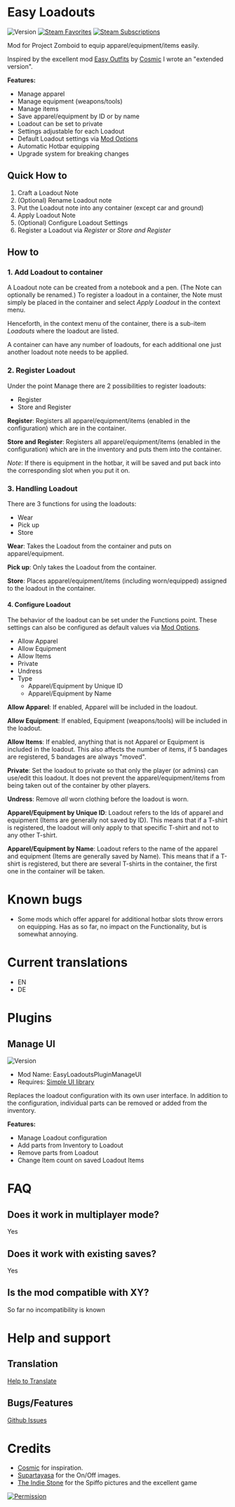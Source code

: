 # Easy Loadouts

![Version](https://img.shields.io/badge/Version-0.6.0-orange?style=plastic)
[![Steam Favorites](https://img.shields.io/steam/favorites/2982771622?logo=steam&style=plastic)](https://steamcommunity.com/sharedfiles/filedetails/?id=2982771622)
[![Steam Subscriptions](https://img.shields.io/steam/subscriptions/2982771622?logo=steam&style=plastic)](https://steamcommunity.com/sharedfiles/filedetails/?id=2982771622)

Mod for Project Zomboid to equip apparel/equipment/items easily.

Inspired by the excellent mod [Easy Outfits](https://steamcommunity.com/sharedfiles/filedetails/?id=2927625589)
by [Cosmic](https://steamcommunity.com/profiles/76561198041121447) I wrote an "extended version".

**Features:**

- Manage apparel
- Manage equipment (weapons/tools)
- Manage items
- Save apparel/equipment by ID or by name
- Loadout can be set to private
- Settings adjustable for each Loadout
- Default Loadout settings via [Mod Options](https://steamcommunity.com/sharedfiles/filedetails/?id=2169435993)
- Automatic Hotbar equipping
- Upgrade system for breaking changes

## Quick How to

1. Craft a Loadout Note
2. (Optional) Rename Loadout note
3. Put the Loadout note into any container (except car and ground)
4. Apply Loadout Note
5. (Optional) Configure Loadout Settings
6. Register a Loadout via *Register* or *Store and Register*

## How to

### 1. Add Loadout to container

A Loadout note can be created from a notebook and a pen.
(The Note can optionally be renamed.)
To register a loadout in a container, the Note must simply be placed in the container
and select *Apply Loadout* in the context menu.

Henceforth, in the context menu of the container, there is a sub-item *Loadouts* where the loadout are listed.

A container can have any number of loadouts, for each additional one just another loadout note needs to be applied.

### 2. Register Loadout

Under the point Manage there are 2 possibilities to register loadouts:

- Register
- Store and Register

**Register**:
Registers all apparel/equipment/items (enabled in the configuration) which are in the container.

**Store and Register**:
Registers all apparel/equipment/items (enabled in the configuration) which are in the inventory
and puts them into the container.

*Note*: If there is equipment in the hotbar, it will be saved and put back into the corresponding
slot when you put it on.

### 3. Handling Loadout

There are 3 functions for using the loadouts:

- Wear
- Pick up
- Store

**Wear**:
Takes the Loadout from the container and puts on apparel/equipment.

**Pick up**:
Only takes the Loadout from the container.

**Store**:
Places apparel/equipment/items (including worn/equipped) assigned to the loadout in the container.

#### 4. Configure Loadout

The behavior of the loadout can be set under the Functions point.
These settings can also be configured as default values
via [Mod Options](https://steamcommunity.com/sharedfiles/filedetails/?id=2169435993).

- Allow Apparel
- Allow Equipment
- Allow Items
- Private
- Undress
- Type
    - Apparel/Equipment by Unique ID
    - Apparel/Equipment by Name

**Allow Apparel**:
If enabled, Apparel will be included in the loadout.

**Allow Equipment**:
If enabled, Equipment (weapons/tools) will be included in the loadout.

**Allow Items**:
If enabled, anything that is not Apparel or Equipment is included in the loadout.
This also affects the number of items, if 5 bandages are registered, 5 bandages are always "moved".

**Private**:
Set the loadout to private so that only the player (or admins) can use/edit this loadout.
It does not prevent the apparel/equipment/items from being taken out of the container by other players.

**Undress**:
Remove *all* worn clothing before the loadout is worn.

**Apparel/Equipment by Unique ID**:
Loadout refers to the Ids of apparel and equipment (Items are generally not saved by ID).
This means that if a T-shirt is registered, the loadout will only apply to that specific T-shirt and not to any other
T-shirt.

**Apparel/Equipment by Name**:
Loadout refers to the name of the apparel and equipment (Items are generally saved by Name).
This means that if a T-shirt is registered, but there are several T-shirts in the container, the first one in
the container will be taken.

# Known bugs

- Some mods which offer apparel for additional hotbar slots throw errors on equipping.
  Has as so far, no impact on the Functionality, but is somewhat annoying.

# Current translations

- EN
- DE

# Plugins

## Manage UI

![Version](https://img.shields.io/badge/Version-1.0.1-green?style=plastic)

- Mod Name: EasyLoadoutsPluginManageUI
- Requires: [Simple UI library](https://steamcommunity.com/workshop/filedetails/?id=2760035814)

Replaces the loadout configuration with its own user interface.
In addition to the configuration, individual parts can be removed or added from the inventory.

**Features:**

- Manage Loadout configuration
- Add parts from Inventory to Loadout
- Remove parts from Loadout
- Change Item count on saved Loadout Items


# FAQ

## Does it work in multiplayer mode?

Yes

## Does it work with existing saves?

Yes

## Is the mod compatible with XY?

So far no incompatibility is known

# Help and support

## Translation

[Help to Translate](https://poeditor.com/join/project/lskTKeAc7p)

## Bugs/Features

[Github Issues](https://github.com/Cloud500/EasyLoadouts/issues/new/choose)

# Credits

- [Cosmic](https://steamcommunity.com/profiles/76561198041121447) for inspiration.
- [Supartayasa](https://pngtree.com/freepng/set-of-black-circle-on-off-button-design-with-red-and-green-power-symbolas_8716019.html?sol=downref&id=bef)
  for the On/Off images.
- [The Indie Stone](https://projectzomboid.com) for the Spiffo pictures and the excellent game

[![Permission](http://projectzomboid.com/images/MODS_02.png)](http://theindiestone.com/forums/index.php/topic/2530-mod-permissions/?p=36477)
